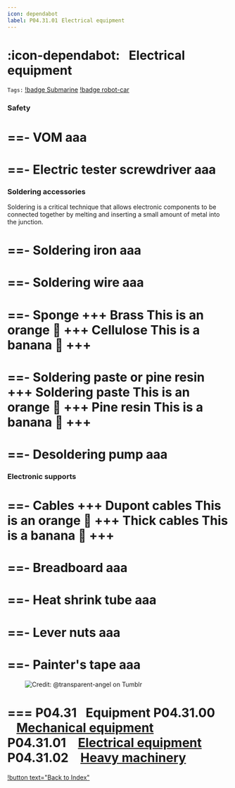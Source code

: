 ```yaml
---
icon: dependabot
label: P04.31.01⠀Electrical equipment
---
```

# :icon-dependabot:⠀Electrical equipment
`Tags:` [!badge Submarine](/projects/P04-submarine.md) [!badge robot-car]()

### Safety
==- VOM
aaa
===

==- Electric tester screwdriver
aaa
===

### Soldering accessories
Soldering is a critical technique that allows electronic components to be connected together by melting and inserting a small amount of metal into the junction.

==- Soldering iron
aaa
===

==- Soldering wire
aaa
===

==- Sponge
+++ Brass
This is an orange 🍊
+++ Cellulose
This is a banana 🍌
+++
===

==- Soldering paste or pine resin
+++ Soldering paste
This is an orange 🍊
+++ Pine resin
This is a banana 🍌
+++
===

==- Desoldering pump
aaa
===

### Electronic supports
==- Cables
+++ Dupont cables
This is an orange 🍊
+++ Thick cables
This is a banana 🍌
+++
===

==- Breadboard
aaa
===

==- Heat shrink tube
aaa
===

==- Lever nuts
aaa
===

==- Painter's tape
aaa
===

<figure>
    <img src="https://64.media.tumblr.com/d103eb823dce2842c673f409f036857b/tumblr_mzx9wrdwFa1snc5kxo1_1280.gifv" alt="Credit: @transparent-angel on Tumblr">
</figure>

=== P04.31⠀Equipment
P04.31.00 ⠀[Mechanical equipment](/projects/P04-submarine/P04-30-39-technical-details/P04-31-equipment/P04-31-00-mechanical-equipment.md)\
P04.31.01 ⠀[Electrical equipment](/projects/P04-submarine/P04-30-39-technical-details/P04-31-equipment/P04-31-01-electrical-equipment.md)\
P04.31.02 ⠀[Heavy machinery](/projects/P04-submarine/P04-30-39-technical-details/P04-31-equipment/P04-31-02-heavy-machinery.md)
===

[!button text="Back to Index"](/projects/P04-submarine/P04-10-19-about-the-project/P04-10-index.md)
